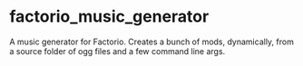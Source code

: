 # factorio_music_generator
A music generator for Factorio. Creates a bunch of mods, dynamically, from a source folder of ogg files and a few command line args.
